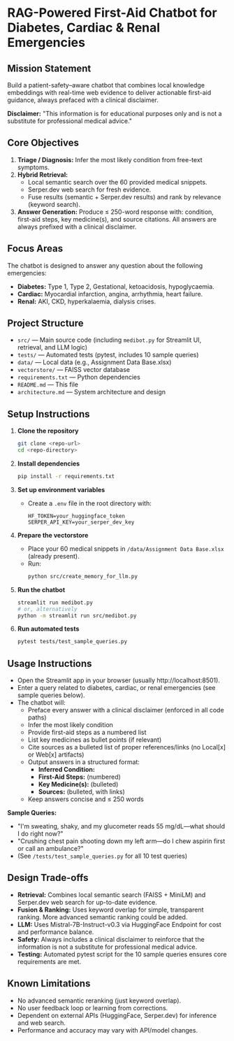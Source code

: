 # RAG-Powered First-Aid Chatbot for Diabetes, Cardiac & Renal Emergencies


## Mission Statement
Build a patient-safety–aware chatbot that combines local knowledge embeddings with real-time web evidence to deliver actionable first-aid guidance, always prefaced with a clinical disclaimer.

**Disclaimer:** "This information is for educational purposes only and is not a substitute for professional medical advice."

## Core Objectives

1.  **Triage / Diagnosis:** Infer the most likely condition from free-text symptoms.
2.  **Hybrid Retrieval:**
    *   Local semantic search over the 60 provided medical snippets.
    *   Serper.dev web search for fresh evidence.
    *   Fuse results (semantic + Serper.dev results) and rank by relevance (keyword search).
3.  **Answer Generation:** Produce ≤ 250-word response with: condition, first-aid steps, key medicine(s), and source citations. All answers are always prefixed with a clinical disclaimer.

## Focus Areas

The chatbot is designed to answer any question about the following emergencies:

*   **Diabetes:** Type 1, Type 2, Gestational, ketoacidosis, hypoglycaemia.
*   **Cardiac:** Myocardial infarction, angina, arrhythmia, heart failure.
*   **Renal:** AKI, CKD, hyperkalaemia, dialysis crises.

## Project Structure

- `src/` — Main source code (including `medibot.py` for Streamlit UI, retrieval, and LLM logic)
- `tests/` — Automated tests (pytest, includes 10 sample queries)
- `data/` — Local data (e.g., Assignment Data Base.xlsx)
- `vectorstore/` — FAISS vector database
- `requirements.txt` — Python dependencies
- `README.md` — This file
- `architecture.md` — System architecture and design

## Setup Instructions

1. **Clone the repository**
   ```bash
   git clone <repo-url>
   cd <repo-directory>
   ```
2. **Install dependencies**
   ```bash
   pip install -r requirements.txt
   ```
3. **Set up environment variables**
   - Create a `.env` file in the root directory with:
     ```
     HF_TOKEN=your_huggingface_token
     SERPER_API_KEY=your_serper_dev_key
     ```
4. **Prepare the vectorstore**
   - Place your 60 medical snippets in `/data/Assignment Data Base.xlsx` (already present).
   - Run:
     ```bash
     python src/create_memory_for_llm.py
     ```
5. **Run the chatbot**
   ```bash
   streamlit run medibot.py
   # or, alternatively
   python -m streamlit run src/medibot.py
   ```
   
6. **Run automated tests**
   ```bash
   pytest tests/test_sample_queries.py
   ```

## Usage Instructions
- Open the Streamlit app in your browser (usually http://localhost:8501).
- Enter a query related to diabetes, cardiac, or renal emergencies (see sample queries below).
- The chatbot will:
  - Preface every answer with a clinical disclaimer (enforced in all code paths)
  - Infer the most likely condition
  - Provide first-aid steps as a numbered list
  - List key medicines as bullet points (if relevant)
  - Cite sources as a bulleted list of proper references/links (no Local[x] or Web[x] artifacts)
  - Output answers in a structured format:
    - **Inferred Condition:**
    - **First-Aid Steps:** (numbered)
    - **Key Medicine(s):** (bulleted)
    - **Sources:** (bulleted, with links)
  - Keep answers concise and ≤ 250 words

**Sample Queries:**
- "I'm sweating, shaky, and my glucometer reads 55 mg/dL—what should I do right now?"
- "Crushing chest pain shooting down my left arm—do I chew aspirin first or call an ambulance?"
- (See `/tests/test_sample_queries.py` for all 10 test queries)

## Design Trade-offs
- **Retrieval:** Combines local semantic search (FAISS + MiniLM) and Serper.dev web search for up-to-date evidence.
- **Fusion & Ranking:** Uses keyword overlap for simple, transparent ranking. More advanced semantic ranking could be added.
- **LLM:** Uses Mistral-7B-Instruct-v0.3 via HuggingFace Endpoint for cost and performance balance.
- **Safety:** Always includes a clinical disclaimer to reinforce that the information is not a substitute for professional medical advice.
- **Testing:** Automated pytest script for the 10 sample queries ensures core requirements are met.

## Known Limitations
- No advanced semantic reranking (just keyword overlap).
- No user feedback loop or learning from corrections.
- Dependent on external APIs (HuggingFace, Serper.dev) for inference and web search.
- Performance and accuracy may vary with API/model changes. 